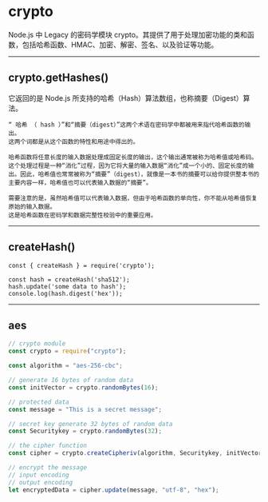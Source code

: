 # crypto
Node.js 中 Legacy 的密码学模块 crypto。其提供了用于处理加密功能的类和函数，包括哈希函数、HMAC、加密、解密、签名、以及验证等功能。

---

## crypto.getHashes() 
它返回的是 Node.js 所支持的哈希（Hash）算法数组，也称摘要（Digest）算法。
```
“ 哈希 （ hash ）”和“摘要（digest）”这两个术语在密码学中都被用来指代哈希函数的输出。 
这两个词都是从这个函数的特性和用途中得出的。

哈希函数将任意长度的输入数据处理成固定长度的输出，这个输出通常被称为哈希值或哈希码。
这个处理过程是一种“消化”过程，因为它将大量的输入数据“消化”成一个小的、固定长度的输出。因此，哈希值也常常被称为“摘要”（digest），就像是一本书的摘要可以给你提供整本书的主要内容一样，哈希值也可以代表输入数据的“摘要”。

需要注意的是，虽然哈希值可以代表输入数据，但由于哈希函数的单向性，你不能从哈希值恢复原始的输入数据。
这是哈希函数在密码学和数据完整性校验中的重要应用。
```

---

## createHash()
```
const { createHash } = require('crypto');

const hash = createHash('sha512');
hash.update('some data to hash');
console.log(hash.digest('hex'));
```

---

## aes
```js
// crypto module
const crypto = require("crypto");

const algorithm = "aes-256-cbc"; 

// generate 16 bytes of random data
const initVector = crypto.randomBytes(16);

// protected data
const message = "This is a secret message";

// secret key generate 32 bytes of random data
const Securitykey = crypto.randomBytes(32);

// the cipher function
const cipher = crypto.createCipheriv(algorithm, Securitykey, initVector);

// encrypt the message
// input encoding
// output encoding
let encryptedData = cipher.update(message, "utf-8", "hex");
```